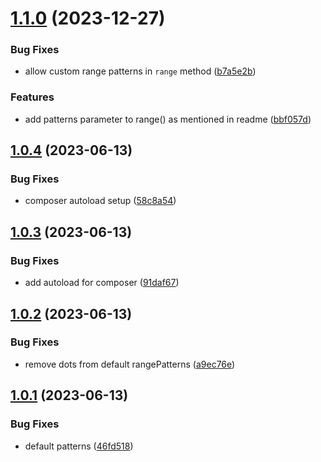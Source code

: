 # [1.1.0](https://github.com/baumrock/HumanDates/compare/v1.0.4...v1.1.0) (2023-12-27)


### Bug Fixes

* allow custom range patterns in `range` method ([b7a5e2b](https://github.com/baumrock/HumanDates/commit/b7a5e2b7d58255d36f9c6bd66ed952ef56d1a54b))


### Features

* add patterns parameter to range() as mentioned in readme ([bbf057d](https://github.com/baumrock/HumanDates/commit/bbf057d2bb02fa811ef7d435131120188316df44))



## [1.0.4](https://github.com/baumrock/HumanDates/compare/v1.0.3...v1.0.4) (2023-06-13)


### Bug Fixes

* composer autoload setup ([58c8a54](https://github.com/baumrock/HumanDates/commit/58c8a54ef277d31e2598e49eb233942fb09af8a0))



## [1.0.3](https://github.com/baumrock/HumanDates/compare/v1.0.2...v1.0.3) (2023-06-13)


### Bug Fixes

* add autoload for composer ([91daf67](https://github.com/baumrock/HumanDates/commit/91daf6780e9999143c6ed470515eac7977342acd))



## [1.0.2](https://github.com/baumrock/HumanDates/compare/v1.0.1...v1.0.2) (2023-06-13)


### Bug Fixes

* remove dots from default rangePatterns ([a9ec76e](https://github.com/baumrock/HumanDates/commit/a9ec76ebb4823dc2a23c08b51766d4ea6295317d))



## [1.0.1](https://github.com/baumrock/HumanDates/compare/46fd51855a0c09628cbc31f606998172bb54f8e7...v1.0.1) (2023-06-13)


### Bug Fixes

* default patterns ([46fd518](https://github.com/baumrock/HumanDates/commit/46fd51855a0c09628cbc31f606998172bb54f8e7))



